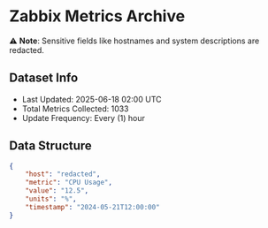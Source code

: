 # Zabbix Metrics Archive

⚠️ **Note**: Sensitive fields like hostnames and system descriptions are redacted.

## Dataset Info
- Last Updated: 2025-06-18 02:00 UTC
- Total Metrics Collected: 1033
- Update Frequency: Every (1) hour

## Data Structure
```json
{
    "host": "redacted",
    "metric": "CPU Usage",
    "value": "12.5",
    "units": "%",
    "timestamp": "2024-05-21T12:00:00"
}
```
